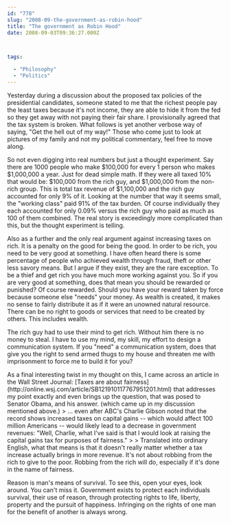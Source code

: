 ```yaml
---
id: "778"
slug: "2008-09-the-government-as-robin-hood"
title: "The government as Robin Hood"
date: 2008-09-03T09:36:27.000Z



tags:

  - "Philosophy"
  - "Politics"
---
```

<div class="sqs-html-content">
  <p>Yesterday during a discussion about the proposed tax policies of the presidential candidates, someone stated to me that the richest people pay the least taxes because it's not income, they are able to hide it from the fed so they get away with not paying their fair share.  I provisionally agreed that the tax system is broken.  What follows is yet another verbose way of saying, "Get the hell out of my way!"
Those who come just to look at pictures of my family and not my political commentary, feel free to move along.</p>
<p><!--more--></p>
<p>So not even digging into real numbers but just a thought experiment.  Say there are 1000 people who make $100,000 for every 1 person who makes $1,000,000 a year.  Just for dead simple math.  If they were all taxed 10% that would be: $100,000 from the rich guy, and $1,000,000 from the non-rich group.  This is total tax revenue of $1,100,000 and the rich guy accounted for only 9% of it.  Looking at the number that way it seems small, the "working class" paid 91% of the tax burden.  Of course individually they each accounted for only 0.09% versus the rich guy who paid as much as 100 of them combined.  The real story is exceedingly more complicated than this, but the thought experiment is telling.</p>
<p>Also as a further and the only real argument against increasing taxes on rich.  It is a penalty on the good for being the good.  In order to be rich, you need to be very good at something.  I have often heard there is some percentage of people who achieved wealth through fraud, theft or other less savory means.  But I argue if they exist, they are the rare exception. To be a thief and get rich you have much more working against you.  So if you are very good at something, does that mean you should be rewarded or punished?  Of course rewarded.  Should you have your reward taken by force because someone else "needs" your money.  As wealth is created, it makes no sense to fairly distribute it as if it were an unowned natural resource.  There can be no right to goods or services that need to be created by others.  This includes wealth.</p>
<p>The rich guy had to use their mind to get rich.  Without him there is no money to steal.  I have to use my mind, my skill, my effort to design a communication system.  If you "need" a communication system, does that give you the right to send armed thugs to my house and threaten me with imprisonment to force me to build it for you?</p>
<p>As a final interesting twist in my thought on this, I came across an article in the Wall Street Journal: [Taxes are about fairness](http://online.wsj.com/article/SB121910117767951201.html) that addresses my point exactly and even brings up the question, that was posed to Senator Obama, and his answer.  (which came up in my discussion mentioned above.)
> ... even after ABC's Charlie Gibson noted that the record shows increased taxes on capital gains -- which would affect 100 million Americans -- would likely lead to a decrease in government revenues: "Well, Charlie, what I've said is that I would look at raising the capital gains tax for purposes of fairness."
> 
> Translated into ordinary English, what that means is that it doesn't really matter whether a tax increase actually brings in more revenue. It's not about robbing from the rich to give to the poor. Robbing from the rich will do, especially if it's done in the name of fairness.</p>
<p>Reason is man's means of survival.  To see this, open your eyes, look around.  You can't miss it.  Government exists to protect each individuals survival, their use of reason, through protecting rights to life, liberty, property and the pursuit of happiness.  Infringing on the rights of one man for the benefit of another is always wrong.</p>
</div>
